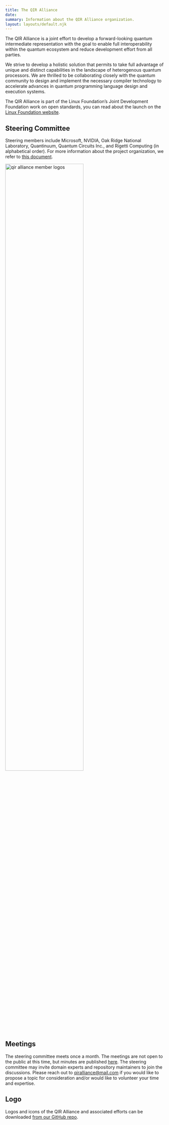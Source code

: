 ```yaml
---
title: The QIR Alliance
date:
summary: Information about the QIR Alliance organization.
layout: layouts/default.njk
---
```


The QIR Alliance is a joint effort to develop a forward-looking quantum intermediate representation with the goal to enable full interoperability within the quantum ecosystem and reduce development effort from all parties.

We strive to develop a holistic solution that permits to take full advantage of unique and distinct capabilities in the landscape of heterogenous quantum processors. We are thrilled to be collaborating closely with the quantum community to design and implement the necessary compiler technology to accelerate advances in quantum programming language design and execution systems.

<!-- markdown-link-check-disable-next-line -->
The QIR Alliance is part of the Linux Foundation’s Joint Development Foundation work on open standards, you can read about the launch on the [Linux Foundation website](https://linuxfoundation.org/press-release/new-quantum-intermediate-representation-alliance-serves-as-common-interface-for-quantum-computing-development/).

## Steering Committee

Steering members include Microsoft, NVIDIA, Oak Ridge National Laboratory, Quantinuum, Quantum Circuits Inc., and Rigetti Computing (in alphabetical order). For more information about the project organization, we refer to [this document](https://github.com/qir-alliance/.github/blob/main/Project_Organization.md).

<p><img src="{{ '/img/logos.png' | url }}" alt="qir alliance member logos" width="70%"></p>

## Meetings

The steering committee meets once a month. The meetings are not open to the public at this time, but minutes are published [here](https://github.com/qir-alliance/.github/tree/main/minutes). The steering committee may invite domain experts and repository maintainers to join the discussions. Please reach out to [qiralliance@mail.com](mailto:qiralliance@mail.com) if you would like to propose a topic for consideration and/or would like to volunteer your time and expertise.

## Logo

Logos and icons of the QIR Alliance and associated efforts can be downloaded [from our GitHub repo](https://github.com/qir-alliance/.github/tree/main/logo).
